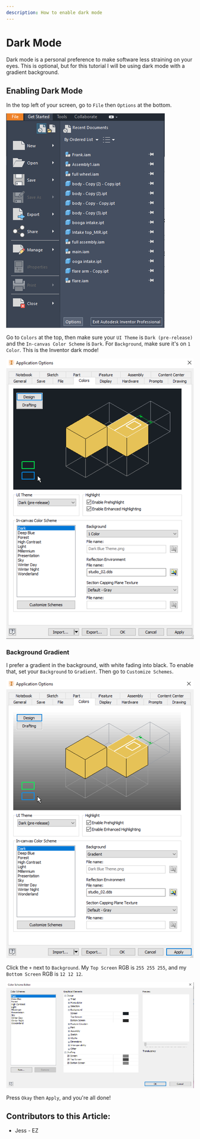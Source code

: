 ```yaml
---
description: How to enable dark mode
---
```


# Dark Mode

Dark mode is a personal preference to make software less straining on your eyes.  This is optional, but for this tutorial I will be using dark mode with a gradient background. 

## Enabling Dark Mode

In the top left of your screen, go to `File` then `Options` at the bottom. 

![File Menu](../../../.gitbook/assets/image%20%28124%29.png)

Go to `Colors` at the top, then make sure your `UI Theme` is `Dark (pre-release)` and the `In-canvas Color Scheme` is `Dark`.  For `Background`, make sure it's on `1 Color`.  This is the Inventor dark mode!

![Dark Mode Colors](../../../.gitbook/assets/image%20%2885%29.png)

### Background Gradient

I prefer a gradient in the background, with white fading into black.  To enable that, set your `Background` to `Gradient`.  Then go to `Customize Schemes`. 

![Step 1 of Gradient](../../../.gitbook/assets/image%20%28183%29.png)

Click the `+` next to `Background`.  My `Top Screen` RGB is `255 255 255`, and my `Bottom Screen` RGB is `12 12 12`. 

![Step 2 of Gradient](../../../.gitbook/assets/image%20%28196%29.png)

Press `Okay` then `Apply`, and you're all done!



## Contributors to this Article:

* Jess - EZ

